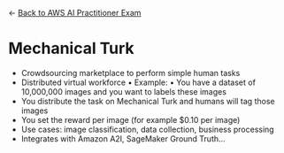 ← [Back to AWS AI Practitioner Exam](../AWS%20AI%20Practitioner%20Exam.md)

# Mechanical Turk

- Crowdsourcing marketplace to perform simple human tasks
- Distributed virtual workforce • Example: • You have a dataset of 10,000,000 images and you want to labels these images
- You distribute the task on Mechanical Turk and humans will tag those images
- You set the reward per image (for example $0.10 per image)
- Use cases: image classification, data collection, business processing
- Integrates with Amazon A2I, SageMaker Ground Truth…